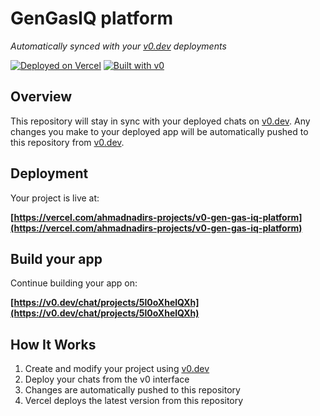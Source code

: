 # GenGasIQ platform

*Automatically synced with your [v0.dev](https://v0.dev) deployments*

[![Deployed on Vercel](https://img.shields.io/badge/Deployed%20on-Vercel-black?style=for-the-badge&logo=vercel)](https://vercel.com/ahmadnadirs-projects/v0-gen-gas-iq-platform)
[![Built with v0](https://img.shields.io/badge/Built%20with-v0.dev-black?style=for-the-badge)](https://v0.dev/chat/projects/5l0oXhelQXh)

## Overview

This repository will stay in sync with your deployed chats on [v0.dev](https://v0.dev).
Any changes you make to your deployed app will be automatically pushed to this repository from [v0.dev](https://v0.dev).

## Deployment

Your project is live at:

**[https://vercel.com/ahmadnadirs-projects/v0-gen-gas-iq-platform](https://vercel.com/ahmadnadirs-projects/v0-gen-gas-iq-platform)**

## Build your app

Continue building your app on:

**[https://v0.dev/chat/projects/5l0oXhelQXh](https://v0.dev/chat/projects/5l0oXhelQXh)**

## How It Works

1. Create and modify your project using [v0.dev](https://v0.dev)
2. Deploy your chats from the v0 interface
3. Changes are automatically pushed to this repository
4. Vercel deploys the latest version from this repository